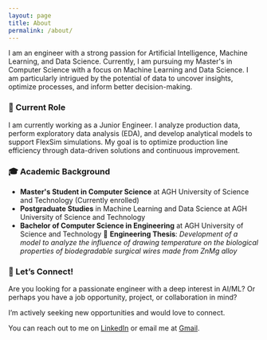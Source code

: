 ```yaml
---
layout: page
title: About
permalink: /about/
---
```


I am an engineer with a strong passion for Artificial Intelligence, Machine Learning, and Data Science. Currently, I am pursuing my Master's in Computer Science with a focus on Machine Learning and Data Science. I am particularly intrigued by the potential of data to uncover insights, optimize processes, and inform better decision-making.

### 💼 Current Role

I am currently working as a Junior Engineer. I analyze production data, perform exploratory data analysis (EDA), and develop analytical models to support FlexSim simulations. My goal is to optimize production line efficiency through data-driven solutions and continuous improvement.

### 🎓 Academic Background

- **Master's Student in Computer Science** at AGH University of Science and Technology (Currently enrolled)
- **Postgraduate Studies** in Machine Learning and Data Science at AGH University of Science and Technology
- **Bachelor of Computer Science in Engineering** at AGH University of Science and Technology
📄 **Engineering Thesis**: *Development of a model to analyze the influence of drawing temperature on the biological properties of biodegradable surgical wires made from ZnMg alloy*

### 🤝 Let’s Connect!

Are you looking for a passionate engineer with a deep interest in AI/ML? Or perhaps you have a job opportunity, project, or collaboration in mind?

I’m actively seeking new opportunities and would love to connect.

You can reach out to me on [LinkedIn](www.linkedin.com/in/larysasagan) or email me at [Gmail](mailto:laryskasagan@gmail.com).

